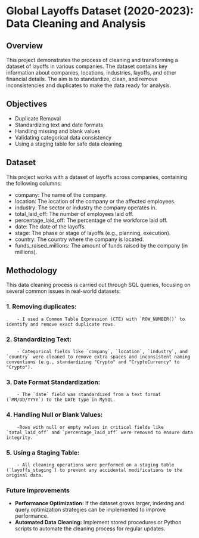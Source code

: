 # Global Layoffs Dataset (2020-2023): Data Cleaning and Analysis

## Overview
This project demonstrates the process of cleaning and transforming a dataset of layoffs in various companies. The dataset contains key information about companies, locations, industries, layoffs, and other financial details. The aim is to standardize, clean, and remove inconsistencies and duplicates to make the data ready for analysis.

## Objectives
- Duplicate Removal
- Standardizing text and date formats
- Handling missing and blank values
- Validating categorical data consistency
- Using a staging table for safe data cleaning

## Dataset
This project works with a dataset of layoffs across companies, containing the following columns:
- company: The name of the company.
- location: The location of the company or the affected employees.
- industry: The sector or industry the company operates in.
- total_laid_off: The number of employees laid off.
- percentage_laid_off: The percentage of the workforce laid off.
- date: The date of the layoffs.
- stage: The phase or stage of layoffs (e.g., planning, execution).
- country: The country where the company is located.
- funds_raised_millions: The amount of funds raised by the company (in millions).


## Methodology
This data cleaning process is carried out through SQL queries, focusing on several common issues in real-world datasets:
###   1. Removing duplicates:
        - I used a Common Table Expression (CTE) with `ROW_NUMBER()` to identify and remove exact duplicate rows.
###   2. Standardizing Text:
        - Categorical fields like `company`, `location`, `industry`, and `country` were cleaned to remove extra spaces and inconsistent naming conventions (e.g., standardizing "Crypto" and "CryptoCurrency" to "Crypto").
###   3. Date Format Standardization:
        - The `date` field was standardized from a text format (`MM/DD/YYYY`) to the DATE type in MySQL.
###   4. Handling Null or Blank Values:
        -Rows with null or empty values in critical fields like `total_laid_off` and `percentage_laid_off` were removed to ensure data integrity.
###   5. Using a Staging Table:
        - All cleaning operations were performed on a staging table (`layoffs_staging`) to prevent any accidental modifications to the original data.

### Future Improvements
- **Performance Optimization:** If the dataset grows larger, indexing and query optimization strategies can be implemented to improve performance.
- **Automated Data Cleaning:** Implement stored procedures or Python scripts to automate the cleaning process for regular updates.
